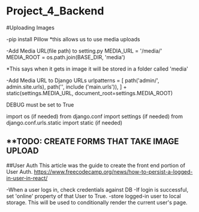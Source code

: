 # Project_4_Backend

#Uploading Images

-pip install Pillow
*this allows us to use media uploads

-Add Media URL(file path) to setting.py
MEDIA_URL = '/media/'
MEDIA_ROOT = os.path.join(BASE_DIR, 'media')

*This says when it gets in image it will be stored in a folder called 'media'

-Add Media URL to Django URLs
urlpatterns = [
    path('admin/', admin.site.urls),
    path('', include ('main.urls')),
] + static(settings.MEDIA_URL, document_root=settings.MEDIA_ROOT)

 DEBUG must be set to True

import os (if needed)
from django.conf import settings (if needed)
from django.conf.urls.static import static (if needed)

**TODO: CREATE FORMS THAT TAKE IMAGE UPLOAD
----------------------------------------------------------------------
##User Auth
This article was the guide to create the front end portion of User Auth.
https://www.freecodecamp.org/news/how-to-persist-a-logged-in-user-in-react/

-When a user logs in, check credentials against DB
-If login is successful, set 'online' property of that User to True.
-store logged-in user to local storage. This will be used to conditionally render the current user's page.
